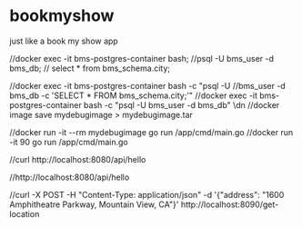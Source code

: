 # bookmyshow
just like a book my show app



//docker exec -it bms-postgres-container bash;
//psql -U bms_user -d bms_db;
// select * from bms_schema.city;

//docker exec -it bms-postgres-container bash -c "psql -U //bms_user -d bms_db -c 'SELECT * FROM bms_schema.city;'"
//docker exec -it bms-postgres-container bash -c "psql -U bms_user -d bms_db"  \dn
//docker image save mydebugimage > mydebugimage.tar

//docker run -it --rm mydebugimage go run /app/cmd/main.go
//docker run -it 90 go run /app/cmd/main.go

//curl http://localhost:8080/api/hello

//http://localhost:8080/api/hello

//curl -X POST -H "Content-Type: application/json" -d '{"address": "1600 Amphitheatre Parkway, Mountain View, CA"}' http://localhost:8090/get-location
